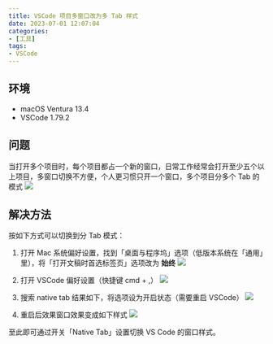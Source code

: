 ```yaml
---
title: VSCode 项目多窗口改为多 Tab 样式
date: 2023-07-01 12:07:04
categories:
- [工具]
tags:
- VSCode
---
```


## 环境

- macOS Ventura 13.4
- VSCode 1.79.2

## 问题

当打开多个项目时，每个项目都占一个新的窗口，日常工作经常会打开至少五个以上项目，多窗口切换不方便，个人更习惯只开一个窗口，多个项目分多个 Tab 的模式
![](vscode-multi-window.png)

## 解决方法

按如下方式可以切换到分 Tab 模式：

1. 打开 Mac 系统偏好设置，找到「桌面与程序坞」选项（低版本系统在「通用」里），将「打开文稿时首选标签页」选项改为 **始终**
![](macos-setting.png)

2. 打开 VSCode 偏好设置（快捷键 cmd + ,）
![](vscode-setting.png)

3. 搜索 native tab 结果如下，将选项设为开启状态（需要重启 VSCode）
![](vscode-setting-native-tab.png)

4. 重启后效果窗口效果变成如下样式
![](macos-multi-tab.png)

至此即可通过开关「Native Tab」设置切换 VS Code 的窗口样式。
